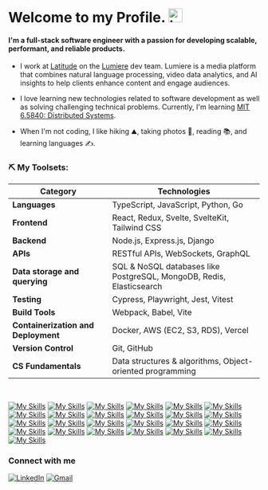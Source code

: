 <h1>Welcome to my Profile. <img src="https://user-images.githubusercontent.com/1303154/88677602-1635ba80-d120-11ea-84d8-d263ba5fc3c0.gif" width="28px" height="28px" alt="hi">
</h1>
<h4><strong>I'm a full-stack software engineer with a passion for developing scalable, performant, and reliable products.</strong></h4>

- I work at [Latitude](https://lumiere.is/) on the [Lumiere](https://lumiere.is/platform/) dev team. Lumiere is a media platform that combines natural language processing, video data analytics, and AI insights to help clients enhance content and engage audiences.
- I love learning new technologies related to software development as well as solving challenging technical problems. Currently, I'm learning [MIT 6.5840: Distributed Systems](https://pdos.csail.mit.edu/6.824/).

- When I'm not coding, I like hiking :mountain:, taking photos :camera_flash:, reading :books:, and learning languages :writing_hand:.

### ⛏ My Toolsets:

| Category                            | Technologies                                                         |
| ----------------------------------- | -------------------------------------------------------------------- |
| **Languages**                       | TypeScript, JavaScript, Python, Go                                   |
| **Frontend**                        | React, Redux, Svelte, SvelteKit, Tailwind CSS                        |
| **Backend**                         | Node.js, Express.js, Django                                          |
| **APIs**                            | RESTful APIs, WebSockets, GraphQL                                    |
| **Data storage and querying**       | SQL & NoSQL databases like PostgreSQL, MongoDB, Redis, Elasticsearch |
| **Testing**                         | Cypress, Playwright, Jest, Vitest                                    |
| **Build Tools**                     | Webpack, Babel, Vite                                                 |
| **Containerization and Deployment** | Docker, AWS (EC2, S3, RDS), Vercel                                   |
| **Version Control**                 | Git, GitHub                                                          |
| **CS Fundamentals**                 | Data structures & algorithms, Object-oriented programming            |

<br>

[![My Skills](https://skillicons.dev/icons?i=ts)]()
[![My Skills](https://skillicons.dev/icons?i=js)]()
[![My Skills](https://skillicons.dev/icons?i=py&theme=light)]()
[![My Skills](https://skillicons.dev/icons?i=go)]()
[![My Skills](https://skillicons.dev/icons?i=react&theme=light)]()
[![My Skills](https://skillicons.dev/icons?i=svelte)]()
[![My Skills](https://skillicons.dev/icons?i=redux)]()
[![My Skills](https://skillicons.dev/icons?i=nodejs&theme=light)]()
[![My Skills](https://skillicons.dev/icons?i=express&theme=light)]()
[![My Skills](https://skillicons.dev/icons?i=html)]()
[![My Skills](https://skillicons.dev/icons?i=css)]()
[![My Skills](https://skillicons.dev/icons?i=tailwindcss&theme=light)]()
[![My Skills](https://skillicons.dev/icons?i=mongodb)]()
[![My Skills](https://skillicons.dev/icons?i=postgres&theme=light)]()
[![My Skills](https://skillicons.dev/icons?i=elasticsearch&theme=light)]()
[![My Skills](https://skillicons.dev/icons?i=graphql&theme=light)]()
[![My Skills](https://skillicons.dev/icons?i=redis&theme=light)]()
[![My Skills](https://skillicons.dev/icons?i=jest&theme=light)]()
[![My Skills](https://skillicons.dev/icons?i=cypress&theme=light)]()
[![My Skills](https://skillicons.dev/icons?i=webpack&theme=light)]()
[![My Skills](https://skillicons.dev/icons?i=vite&theme=light)]()
[![My Skills](https://skillicons.dev/icons?i=docker&theme=light)]()
[![My Skills](https://skillicons.dev/icons?i=aws&theme=light)]()
[![My Skills](https://skillicons.dev/icons?i=npm&theme=light)]()
[![My Skills](https://skillicons.dev/icons?i=figma&theme=light)]()

### Connect with me

[![LinkedIn](https://skillicons.dev/icons?i=linkedin)](https://www.linkedin.com/in/ruxinzhengswe)
[![Gmail](https://skillicons.dev/icons?i=gmail&theme=light)](mailto:ruxinzheng01@gmail.com)

<br>

<div align="left">
  <img src="https://komarev.com/ghpvc/?username=ruxinz&label=Profile%20views&color=0e75b6&style=flat" alt="" />
</div>
